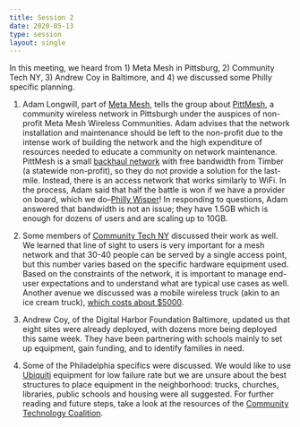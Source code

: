 ```yaml
---
title: Session 2
date: 2020-05-13
type: session
layout: single
---
```


In this meeting, we heard from 1) Meta Mesh in Pittsburg, 2) Community Tech NY, 3) Andrew Coy in Baltimore, and 4) we discussed some Philly specific planning.

1. Adam Longwill, part of [Meta Mesh](https://www.metamesh.org/), tells the group about [PittMesh](https://pittmesh.net/), a community wireless network in Pittsburgh under the auspices of non-profit Meta Mesh Wireless Communities. Adam advises that the network installation and maintenance should be left to the non-profit due to the intense work of building the network and the high expenditure of resources needed to educate a community on network maintenance. PittMesh is a small [backhaul network](https://www.landmarkdividend.com/what-is-backhaul/) with free bandwidth from Timber (a statewide non-profit), so they do not provide a solution for the last-mile. Instead, there is an access network that works similarly to WiFi. In the process, Adam said that half the battle is won if we have a provider on board, which we do–[Philly Wisper](https://phillywisper.net/)! In responding to questions, Adam answered that bandwidth is not an issue; they have 1.5GB which is enough for dozens of users and are scaling up to 10GB.

2. Some members of [Community Tech NY](http://communitytechny.org/) discussed their work as well. We learned that line of sight to users is very important for a mesh network and that 30-40 people can be served by a single access point, but this number varies based on the specific hardware equipment used. Based on the constraints of the network, it is important to manage end-user expectations and to understand what are typical use cases  as well. Another avenue we discussed was a mobile wireless truck (akin to an ice cream truck), [which costs about $5000](https://urbanomnibus.net/2019/10/building-the-peoples-internet/).

3. Andrew Coy, of the Digital Harbor Foundation Baltimore, updated us that eight sites were already deployed, with dozens more being deployed this same week. They have been partnering with schools mainly to set up equipment, gain funding, and to identify families in need.  

4. Some of the Philadelphia specifics were discussed. We would like to use [Ubiquiti](https://www.ui.com/) equipment for low failure rate but we are unsure about the best structures to place equipment in the neighborhood: trucks, churches, libraries, public schools and housing were all suggested. For further reading and future steps, take a look at the resources of the [Community Technology Coalition](http://communitytechnology.github.io/).